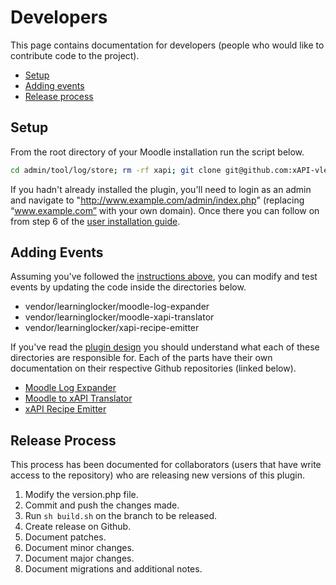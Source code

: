 # Developers
This page contains documentation for developers (people who would like to contribute code to the project).

- [Setup](#setup)
- [Adding events](#adding-events)
- [Release process](#release-process)

## Setup
From the root directory of your Moodle installation run the script below.
```sh
cd admin/tool/log/store; rm -rf xapi; git clone git@github.com:xAPI-vle/moodle-logstore_xapi.git xapi; php -r "readfile('https://getcomposer.org/installer');" | php; rm -rf vendor; php composer.phar install --prefer-source;
```

If you hadn't already installed the plugin, you'll need to login as an admin and navigate to "http://www.example.com/admin/index.php" (replacing “www.example.com” with your own domain). Once there you can follow on from step 6 of the [user installation guide](installation.md).

## Adding Events
Assuming you've followed the [instructions above](#setup), you can modify and test events by updating the code inside the directories below.

- vendor/learninglocker/moodle-log-expander
- vendor/learninglocker/moodle-xapi-translator
- vendor/learninglocker/xapi-recipe-emitter

If you've read the [plugin design](design.md) you should understand what each of these directories are responsible for. Each of the parts have their own documentation on their respective Github repositories (linked below).

- [Moodle Log Expander](https://github.com/LearningLocker/Moodle-Log-Expander/blob/master/docs/readme.md#adding-events)
- [Moodle to xAPI Translator](https://github.com/LearningLocker/Moodle-xAPI-Translator/blob/master/docs/readme.md#adding-events)
- [xAPI Recipe Emitter](https://github.com/LearningLocker/xAPI-Recipe-Emitter/blob/master/docs/readme.md#adding-events)

## Release Process
This process has been documented for collaborators (users that have write access to the repository) who are releasing new versions of this plugin.

1. Modify the version.php file.
1. Commit and push the changes made.
1. Run `sh build.sh` on the branch to be released.
1. Create release on Github.
  1. Document patches.
  1. Document minor changes.
  1. Document major changes.
  1. Document migrations and additional notes.

